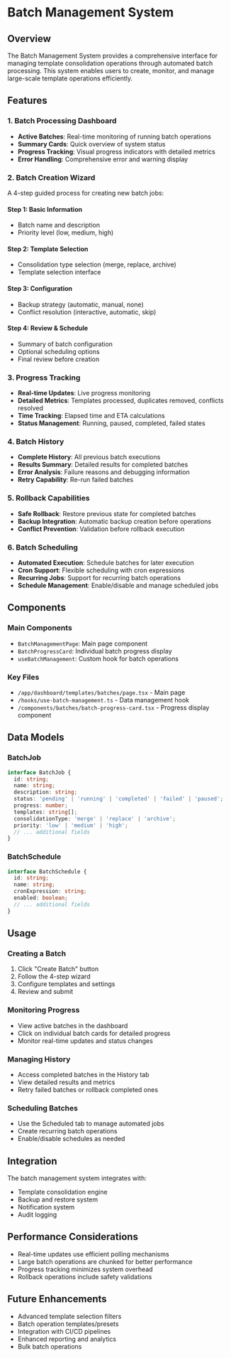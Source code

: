 # Batch Management System

## Overview

The Batch Management System provides a comprehensive interface for managing template consolidation operations through automated batch processing. This system enables users to create, monitor, and manage large-scale template operations efficiently.

## Features

### 1. Batch Processing Dashboard
- **Active Batches**: Real-time monitoring of running batch operations
- **Summary Cards**: Quick overview of system status
- **Progress Tracking**: Visual progress indicators with detailed metrics
- **Error Handling**: Comprehensive error and warning display

### 2. Batch Creation Wizard
A 4-step guided process for creating new batch jobs:

#### Step 1: Basic Information
- Batch name and description
- Priority level (low, medium, high)

#### Step 2: Template Selection
- Consolidation type selection (merge, replace, archive)
- Template selection interface

#### Step 3: Configuration
- Backup strategy (automatic, manual, none)
- Conflict resolution (interactive, automatic, skip)

#### Step 4: Review & Schedule
- Summary of batch configuration
- Optional scheduling options
- Final review before creation

### 3. Progress Tracking
- **Real-time Updates**: Live progress monitoring
- **Detailed Metrics**: Templates processed, duplicates removed, conflicts resolved
- **Time Tracking**: Elapsed time and ETA calculations
- **Status Management**: Running, paused, completed, failed states

### 4. Batch History
- **Complete History**: All previous batch executions
- **Results Summary**: Detailed results for completed batches
- **Error Analysis**: Failure reasons and debugging information
- **Retry Capability**: Re-run failed batches

### 5. Rollback Capabilities
- **Safe Rollback**: Restore previous state for completed batches
- **Backup Integration**: Automatic backup creation before operations
- **Conflict Prevention**: Validation before rollback execution

### 6. Batch Scheduling
- **Automated Execution**: Schedule batches for later execution
- **Cron Support**: Flexible scheduling with cron expressions
- **Recurring Jobs**: Support for recurring batch operations
- **Schedule Management**: Enable/disable and manage scheduled jobs

## Components

### Main Components
- `BatchManagementPage`: Main page component
- `BatchProgressCard`: Individual batch progress display
- `useBatchManagement`: Custom hook for batch operations

### Key Files
- `/app/dashboard/templates/batches/page.tsx` - Main page
- `/hooks/use-batch-management.ts` - Data management hook
- `/components/batches/batch-progress-card.tsx` - Progress display component

## Data Models

### BatchJob
```typescript
interface BatchJob {
  id: string;
  name: string;
  description: string;
  status: 'pending' | 'running' | 'completed' | 'failed' | 'paused';
  progress: number;
  templates: string[];
  consolidationType: 'merge' | 'replace' | 'archive';
  priority: 'low' | 'medium' | 'high';
  // ... additional fields
}
```

### BatchSchedule
```typescript
interface BatchSchedule {
  id: string;
  name: string;
  cronExpression: string;
  enabled: boolean;
  // ... additional fields
}
```

## Usage

### Creating a Batch
1. Click "Create Batch" button
2. Follow the 4-step wizard
3. Configure templates and settings
4. Review and submit

### Monitoring Progress
- View active batches in the dashboard
- Click on individual batch cards for detailed progress
- Monitor real-time updates and status changes

### Managing History
- Access completed batches in the History tab
- View detailed results and metrics
- Retry failed batches or rollback completed ones

### Scheduling Batches
- Use the Scheduled tab to manage automated jobs
- Create recurring batch operations
- Enable/disable schedules as needed

## Integration

The batch management system integrates with:
- Template consolidation engine
- Backup and restore system
- Notification system
- Audit logging

## Performance Considerations

- Real-time updates use efficient polling mechanisms
- Large batch operations are chunked for better performance
- Progress tracking minimizes system overhead
- Rollback operations include safety validations

## Future Enhancements

- Advanced template selection filters
- Batch operation templates/presets
- Integration with CI/CD pipelines
- Enhanced reporting and analytics
- Bulk batch operations